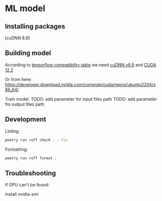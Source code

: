 # ML model

## Installing packages

[cuDNN 8.9]

## Building model

According to [tensorflow compatibility table](https://www.tensorflow.org/install/source#gpu) we need [cuDNN v8.9](https://developer.nvidia.com/cudnn-archive) and [CUDA 12.2](https://developer.nvidia.com/cuda-12-2-0-download-archive)

Or from here:
https://developer.download.nvidia.com/compute/cuda/repos/ubuntu2204/x86_64/

Train model.
TODO: add parameter for input files path
TODO: add parameter fro output files path

## Development

Linting:

```bash
poetry run ruff check . --fix
```

Formatting:

```bash
poetry run ruff format .
```

## Troubleshooting

If GPU can't be found:

install nvidia-smi
